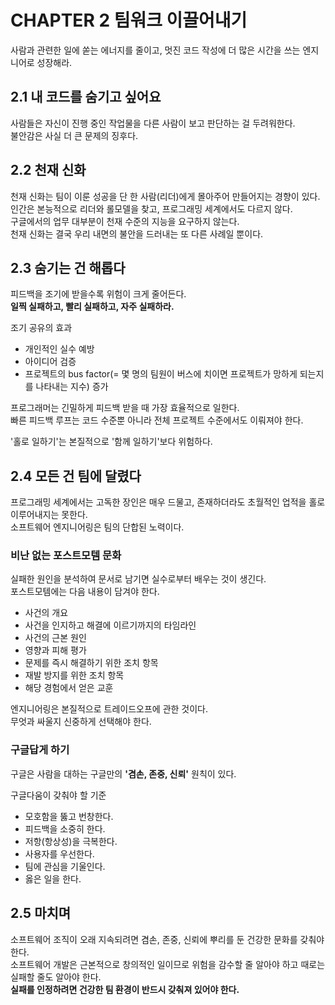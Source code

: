 # CHAPTER 2 팀워크 이끌어내기

사람과 관련한 일에 쏟는 에너지를 줄이고, 멋진 코드 작성에 더 많은 시간을 쓰는 엔지니어로 성장해라.

## 2.1 내 코드를 숨기고 싶어요

사람들은 자신이 진행 중인 작업물을 다른 사람이 보고 판단하는 걸 두려워한다.  
불안감은 사실 더 큰 문제의 징후다.

## 2.2 천재 신화

천재 신화는 팀이 이룬 성공을 단 한 사람(리더)에게 몰아주어 만들어지는 경향이 있다.  
인간은 본능적으로 리더와 롤모델을 찾고, 프로그래밍 세계에서도 다르지 않다.  
구글에서의 업무 대부분이 천재 수준의 지능을 요구하지 않는다.  
천재 신화는 결국 우리 내면의 불안을 드러내는 또 다른 사례일 뿐이다.

## 2.3 숨기는 건 해롭다

피드백을 조기에 받을수록 위험이 크게 줄어든다.  
**일찍 실패하고, 빨리 실패하고, 자주 실패하라.**  

조기 공유의 효과
- 개인적인 실수 예방
- 아이디어 검증 
- 프로젝트의 bus factor(= 몇 명의 팀원이 버스에 치이면 프로젝트가 망하게 되는지를 나타내는 지수) 증가

프로그래머는 긴밀하게 피드백 받을 때 가장 효율적으로 일한다.  
빠른 피드백 루프는 코드 수준뿐 아니라 전체 프로젝트 수준에서도 이뤄져야 한다.

'홀로 일하기'는 본질적으로 '함께 일하기'보다 위험하다.

## 2.4 모든 건 팀에 달렸다

프로그래밍 세계에서는 고독한 장인은 매우 드물고, 존재하더라도 초월적인 업적을 홀로 이루어내지는 못한다.  
소프트웨어 엔지니어링은 팀의 단합된 노력이다.

### 비난 없는 포스트모템 문화

실패한 원인을 분석하여 문서로 남기면 실수로부터 배우는 것이 생긴다.  
포스트모템에는 다음 내용이 담겨야 한다.
- 사건의 개요
- 사건을 인지하고 해결에 이르기까지의 타임라인
- 사건의 근본 원인
- 영향과 피해 평가
- 문제를 즉시 해결하기 위한 조치 항목
- 재발 방지를 위한 조치 항목
- 해당 경험에서 얻은 교훈

엔지니어링은 본질적으로 트레이드오프에 관한 것이다.  
무엇과 싸울지 신중하게 선택해야 한다.

### 구글답게 하기

구글은 사람을 대하는 구글만의 **'겸손, 존중, 신뢰'** 원칙이 있다.  

구글다움이 갖춰야 할 기준
- 모호함을 뚫고 번창한다.
- 피드백을 소중히 한다.
- 저항(항상성)을 극복한다.
- 사용자를 우선한다.
- 팀에 관심을 기울인다.
- 옳은 일을 한다.

## 2.5 마치며

소프트웨어 조직이 오래 지속되려면 겸손, 존중, 신뢰에 뿌리를 둔 건강한 문화를 갖춰야 한다.  
소프트웨어 개발은 근본적으로 창의적인 일이므로 위험을 감수할 줄 알아야 하고 때로는 실패할 줄도 알아야 한다.  
**실패를 인정하려면 건강한 팀 환경이 반드시 갖춰져 있어야 한다.**
